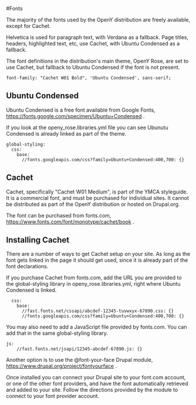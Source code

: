 #Fonts

The majority of the fonts used by the OpenY distribution are freely available, except for Cachet. 

Helvetica is used for paragraph text, with Verdana as a fallback. Page titles, headers, highlighted text, etc, use Cachet, with Ubuntu Condensed as a fallback.

The font definitions in the distribution's main theme, OpenY Rose, are set to use Cachet, but fallback to Ubuntu Condensed if the font is not present.

    font-family: "Cachet W01 Bold", 'Ubuntu Condensed', sans-serif;

## Ubuntu Condensed
Ubuntu Condensed is a free font available from Google Fonts, https://fonts.google.com/specimen/Ubuntu+Condensed .

If you look at the openy_rose.libraries.yml file you can see Ubunutu Condensed is already linked as part of the theme.

    global-styling:
      css:
        base:
          //fonts.googleapis.com/css?family=Ubuntu+Condensed:400,700: {}

## Cachet
Cachet, specifically "Cachet W01 Medium", is part of the YMCA styleguide. It is a commercial font, and must be purchased for individual sites. It cannot be distributed as part of the OpenY distribution or hosted on Drupal.org.

The font can be purchased from fonts.com, https://www.fonts.com/font/monotype/cachet/book .

## Installing Cachet
There are a number of ways to get Cachet setup on your site. As long as the font gets linked in the page it should get used, since it is already part of the font declarations.

If you purchase Cachet from fonts.com, add the URL you are provided to the global-styling library in openy_rose.libraries.yml, right where Ubuntu Condensed is linked.


      css:
        base:
          //fast.fonts.net/cssapi/abcdef-12345-tuvwxyx-67890.css: {}
          //fonts.googleapis.com/css?family=Ubuntu+Condensed:400,700: {}

You may also need to add a JavaScript file provided by fonts.com. You can add that in the same global-styling library.

    js:
        //fast.fonts.net/jsapi/12345-abcdef-67890.js: {}

Another option is to use the @font-your-face Drupal module, https://www.drupal.org/project/fontyourface .

Once installed you can connect your Drupal site to your font.com account, or one of the other font providers, and have the font automatically retrieved and added to your site. Follow the directions provided by the module to connect to your font provider account.